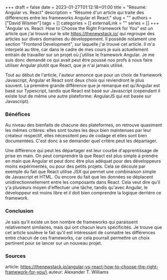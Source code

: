 +++ 
draft = false
date = 2023-01-27T01:12:18+01:00
title = "Résumé: Angular vs. React"
description = "Résumé d'un article qui traite des différences entre les frameworks Angular et React."
slug = ""
authors = ["David Wismer"]
tags = []
categories = []
externalLink = ""
series = []
+++
"Angular vs. React: How to Choose the Right Framework for You" est un article que j'ai trouvé sur le site https://thenewstack.io/ qui regroupe des articles sur divers domaines du développement. Il possède notament une section "Frontend Development", sur laquelle j'ai trouvé cet article. Il m'a interpelé au titre, car dans le cadre de mes cours je suis actuellement entrain de travailler sur un projet où j'utilise le framework Angular. Je me suis donc demandé ce qui avait peut être poussé nos profs à nous faire utiliser Angular plutôt que React, que je n'ai jamais utilisé.

Tout au début de l'article, l'auteur annonce que pour un choix de framework Javascript, Angular et React sont deux choix qui reviendront le plus souvent. La première grande différence que je remarque est qu'Angular est basé sur Typescript, tandis que React est basé sur Javascript (cependant il existe tout de même une autre plateforme: AngularJS qui est basée sur Javascript).

### Bénéfices
Au niveau des bienfaits de chacune des plateformes, on retrouve quasiment les mêmes critères: elles sont toutes les deux bien maintenues par leur créateur respectif, elles nécessitent peu de codage et elles sont bien documentées. C'est donc à se demander quel critère peut les départager.

Une différence qui peut les départager est leur courbe d'apprentissage de prise en main. On peut comprendre là que React est plus simple à prendre en main que Angular et peut donc être plus adéquat pour des développeurs moins expérimentés, ou pour des petits projets. Cela se découle par exemple du fait que React utilise JSX qui permet une combinaison simple de Javascript et HTML. Ou encore du fait que les données se déplacent unidirectionnellement entre les composants dans React. Cela veut dire qu'il y'a plusieurs moyen d'effectuer une tâche, tandis qu'avec Angular, le développeur est moins libre et il doit bien comprendre la logique derrière ce framework.

### Conclusion
Je sais qu'il existe un bon nombre de frameworks qui paraissent relativement similaires, mais qui ont chacun leurs spécificités. Je trouve que cet article soulève le fait qu'il est intéressant de connaitre les différences entre chacun de ces frameworks, car cela pourrait permettre un choix pertinent pour se lancer sur un nouveau projet.


### Sources
article: https://thenewstack.io/angular-vs-react-how-to-choose-the-right-framework-for-you/\
auteur: Alexander T. Williams